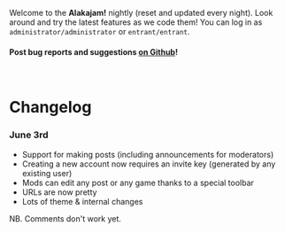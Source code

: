 Welcome to the **Alakajam!** nightly (reset and updated every night). Look around and try the latest features as we code them! You can log in as `administrator/administrator` or `entrant/entrant`.

#### Post bug reports and suggestions [on Github](https://github.com/mkalam-alami/wejam/issues)!
&nbsp;

# Changelog

### June 3rd

* Support for making posts (including announcements for moderators)
* Creating a new account now requires an invite key (generated by any existing user)
* Mods can edit any post or any game thanks to a special toolbar
* URLs are now pretty
* Lots of theme & internal changes

NB. Comments don't work yet.
